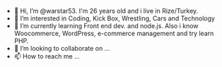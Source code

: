 - 👋 Hi, I’m @warstar53. I'm 26 years old and i live in Rize/Turkey.
- 👀 I’m interested in Coding, Kick Box, Wrestling, Cars and Technology
- 🌱 I’m currently learning Front end dev. and node.js. Also i know Woocommerce, WordPress, e-commerce management  and try learn PHP.
- 💞️ I’m looking to collaborate on ...
- 📫 How to reach me ...

<!---
warstar53/warstar53 is a ✨ special ✨ repository because its `README.md` (this file) appears on your GitHub profile.
You can click the Preview link to take a look at your changes.
--->
